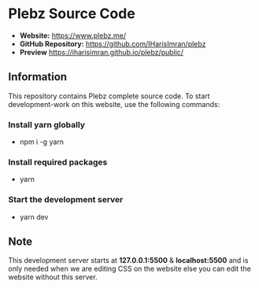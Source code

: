 # Plebz Source Code

* **Website:** https://www.plebz.me/
* **GitHub Repository:** https://github.com/IHarisImran/plebz
* **Preview** https://iharisimran.github.io/plebz/public/

## Information

This repository contains Plebz complete source code. To start development-work on this website, use the following commands:

### Install yarn globally

* npm i -g yarn

### Install required packages

* yarn

### Start the development server

* yarn dev

## Note

This development server starts at **127.0.0.1:5500** & **localhost:5500** and is only needed when we are editing CSS on the website else you can edit the website without this server.